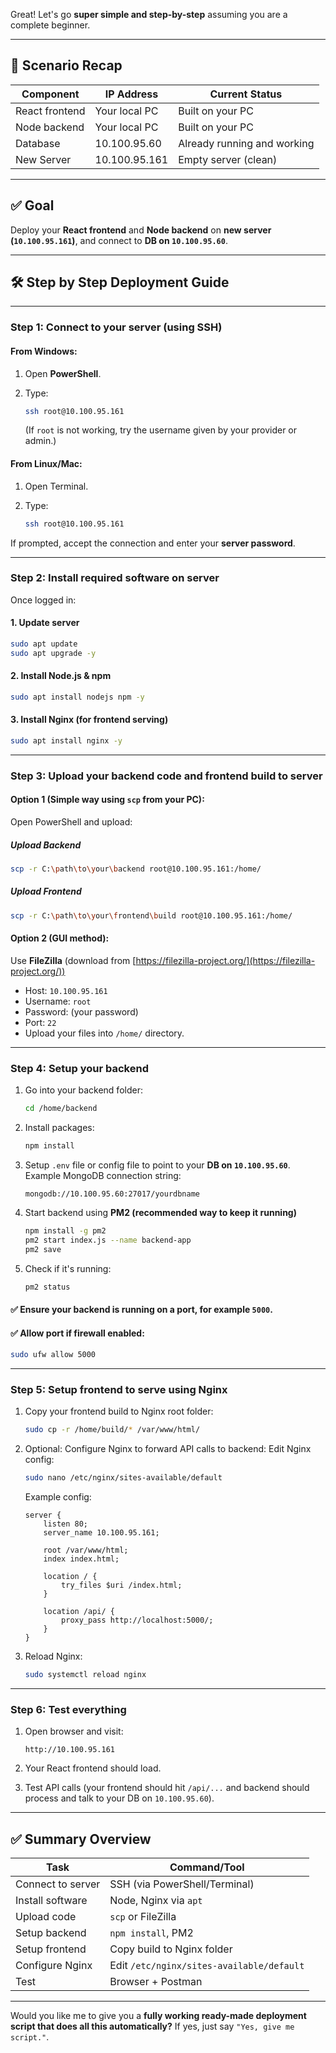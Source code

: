 Great! Let's go **super simple and step-by-step** assuming you are a complete beginner.

---

## 🎯 Scenario Recap

| Component      | IP Address    | Current Status              |
| -------------- | ------------- | --------------------------- |
| React frontend | Your local PC | Built on your PC            |
| Node backend   | Your local PC | Built on your PC            |
| Database       | 10.100.95.60  | Already running and working |
| New Server     | 10.100.95.161 | Empty server (clean)        |

---

## ✅ Goal

Deploy your **React frontend** and **Node backend** on **new server (`10.100.95.161`)**, and connect to **DB on `10.100.95.60`**.

---

## 🛠 Step by Step Deployment Guide

---

### Step 1: Connect to your server (using SSH)

#### From Windows:

1. Open **PowerShell**.
2. Type:

   ```bash
   ssh root@10.100.95.161
   ```

   (If `root` is not working, try the username given by your provider or admin.)

#### From Linux/Mac:

1. Open Terminal.
2. Type:

   ```bash
   ssh root@10.100.95.161
   ```

If prompted, accept the connection and enter your **server password**.

---

### Step 2: Install required software on server

Once logged in:

#### 1. Update server

```bash
sudo apt update
sudo apt upgrade -y
```

#### 2. Install Node.js & npm

```bash
sudo apt install nodejs npm -y
```

#### 3. Install Nginx (for frontend serving)

```bash
sudo apt install nginx -y
```

---

### Step 3: Upload your **backend code** and **frontend build** to server

#### Option 1 (Simple way using `scp` from your PC):

Open PowerShell and upload:

##### Upload Backend

```bash
scp -r C:\path\to\your\backend root@10.100.95.161:/home/
```

##### Upload Frontend

```bash
scp -r C:\path\to\your\frontend\build root@10.100.95.161:/home/
```

#### Option 2 (GUI method):

Use **FileZilla** (download from [https://filezilla-project.org/](https://filezilla-project.org/))

* Host: `10.100.95.161`
* Username: `root`
* Password: (your password)
* Port: `22`
* Upload your files into `/home/` directory.

---

### Step 4: Setup your backend

1. Go into your backend folder:

   ```bash
   cd /home/backend
   ```

2. Install packages:

   ```bash
   npm install
   ```

3. Setup `.env` file or config file to point to your **DB on `10.100.95.60`**.
   Example MongoDB connection string:

   ```
   mongodb://10.100.95.60:27017/yourdbname
   ```

4. Start backend using **PM2 (recommended way to keep it running)**

   ```bash
   npm install -g pm2
   pm2 start index.js --name backend-app
   pm2 save
   ```

5. Check if it's running:

   ```bash
   pm2 status
   ```

#### ✅ Ensure your backend is running on a port, for example `5000`.

#### ✅ Allow port if firewall enabled:

```bash
sudo ufw allow 5000
```

---

### Step 5: Setup frontend to serve using Nginx

1. Copy your frontend build to Nginx root folder:

   ```bash
   sudo cp -r /home/build/* /var/www/html/
   ```

2. Optional: Configure Nginx to forward API calls to backend:
   Edit Nginx config:

   ```bash
   sudo nano /etc/nginx/sites-available/default
   ```

   Example config:

   ```nginx
   server {
       listen 80;
       server_name 10.100.95.161;

       root /var/www/html;
       index index.html;

       location / {
           try_files $uri /index.html;
       }

       location /api/ {
           proxy_pass http://localhost:5000/;
       }
   }
   ```

3. Reload Nginx:

   ```bash
   sudo systemctl reload nginx
   ```

---

### Step 6: Test everything

1. Open browser and visit:

   ```
   http://10.100.95.161
   ```

2. Your React frontend should load.

3. Test API calls (your frontend should hit `/api/...` and backend should process and talk to your DB on `10.100.95.60`).

---

## ✅ Summary Overview

| Task              | Command/Tool                              |
| ----------------- | ----------------------------------------- |
| Connect to server | SSH (via PowerShell/Terminal)             |
| Install software  | Node, Nginx via `apt`                     |
| Upload code       | `scp` or FileZilla                        |
| Setup backend     | `npm install`, PM2                        |
| Setup frontend    | Copy build to Nginx folder                |
| Configure Nginx   | Edit `/etc/nginx/sites-available/default` |
| Test              | Browser + Postman                         |

---

Would you like me to give you a **fully working ready-made deployment script that does all this automatically?**
If yes, just say `"Yes, give me script."`.
